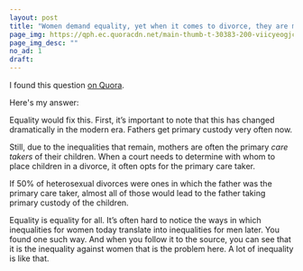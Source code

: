 ```yaml
---
layout: post
title: "Women demand equality, yet when it comes to divorce, they are most likely to win child custody and child support, putting the father into poverty. How do we fix this?"
page_img: https://qph.ec.quoracdn.net/main-thumb-t-30383-200-viicyeogjckunkjnszwqsicexjvvcedw.jpeg
page_img_desc: ""
no_ad: 1
draft: 
---
```


I found this question <a href="https://www.quora.com/Women-demand-equality-yet-when-it-comes-to-divorce-they-are-most-likely-to-win-child-custody-and-child-support-putting-the-father-into-poverty-How-do-we-fix-this">on Quora</a>.

Here's my answer:

Equality would fix this. First, it’s important to note that this has changed dramatically in the modern era. Fathers get primary custody very often now.

Still, due to the inequalities that remain, mothers are often the primary <i>care takers</i> of their children. When a court needs to determine with whom to place children in a divorce, it often opts for the primary care taker.

If 50% of heterosexual divorces were ones in which the father was the primary care taker, almost all of those would lead to the father taking primary custody of the children.

Equality is equality for all. It’s often hard to notice the ways in which inequalities for women today translate into inequalities for men later. You found one such way. And when you follow it to the source, you can see that it is the inequality against women that is the problem here. A lot of inequality is like that.

